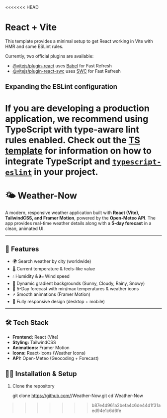 <<<<<<< HEAD
# React + Vite

This template provides a minimal setup to get React working in Vite with HMR and some ESLint rules.

Currently, two official plugins are available:

- [@vitejs/plugin-react](https://github.com/vitejs/vite-plugin-react/blob/main/packages/plugin-react) uses [Babel](https://babeljs.io/) for Fast Refresh
- [@vitejs/plugin-react-swc](https://github.com/vitejs/vite-plugin-react/blob/main/packages/plugin-react-swc) uses [SWC](https://swc.rs/) for Fast Refresh

## Expanding the ESLint configuration

If you are developing a production application, we recommend using TypeScript with type-aware lint rules enabled. Check out the [TS template](https://github.com/vitejs/vite/tree/main/packages/create-vite/template-react-ts) for information on how to integrate TypeScript and [`typescript-eslint`](https://typescript-eslint.io) in your project.
=======
# 🌤️ Weather-Now

A modern, responsive weather application built with **React (Vite), TailwindCSS, and Framer Motion**, powered by the **Open-Meteo API**. The app provides real-time weather details along with a **5-day forecast** in a clean, animated UI.

---

## 🚀 Features
- 🌍 Search weather by city (worldwide)  
- 🌡️ Current temperature & feels-like value  
- 💧 Humidity & 🌬 Wind speed  
- 🎨 Dynamic gradient backgrounds (Sunny, Cloudy, Rainy, Snowy)  
- 📅 5-Day forecast with min/max temperatures & weather icons  
- ⚡ Smooth animations (Framer Motion)  
- 📱 Fully responsive design (desktop + mobile)  

---

## 🛠 Tech Stack
- **Frontend:** React (Vite)  
- **Styling:** TailwindCSS  
- **Animations:** Framer Motion  
- **Icons:** React-Icons (Weather Icons)  
- **API:** Open-Meteo (Geocoding + Forecast)  

## 🧑‍💻 Installation & Setup

1. Clone the repository  

   git clone https://github.com/<your-username>/Weather-Now.git
   cd Weather-Now
>>>>>>> b87e4d961a2befa4c6de44d1f31aed94e1c6d6fe

